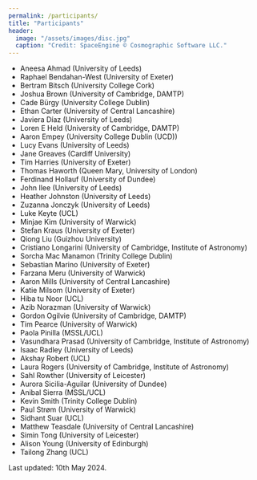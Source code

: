 ```yaml
---
permalink: /participants/
title: "Participants"
header:
  image: "/assets/images/disc.jpg"
  caption: "Credit: SpaceEngine © Cosmographic Software LLC."
---
```


- Aneesa Ahmad (University of Leeds)
- Raphael Bendahan-West (University of Exeter)
- Bertram Bitsch (University College Cork)
- Joshua Brown (University of Cambridge, DAMTP)
- Cade Bürgy (University College Dublin)
- Ethan Carter (University of Central Lancashire)
- Javiera Díaz (University of Leeds)
- Loren E Held (University of Cambridge, DAMTP)
- Aaron Empey (University College Dublin (UCD))
- Lucy Evans (University of Leeds)
- Jane Greaves (Cardiff University)
- Tim Harries (University of Exeter)
- Thomas Haworth (Queen Mary, University of London)
- Ferdinand Hollauf (University of Dundee)
- John Ilee (University of Leeds)
- Heather Johnston (University of Leeds)
- Zuzanna Jonczyk (University of Leeds)
- Luke Keyte (UCL)
- Minjae Kim (University of Warwick)
- Stefan Kraus (University of Exeter)
- Qiong Liu (Guizhou University)
- Cristiano Longarini (University of Cambridge, Institute of Astronomy)
- Sorcha Mac Manamon (Trinity College Dublin)
- Sebastian Marino (University of Exeter)
- Farzana Meru (University of Warwick)
- Aaron Mills (University of Central Lancashire)
- Katie Milsom (University of Exeter)
- Hiba tu Noor (UCL)
- Azib Norazman (University of Warwick)
- Gordon Ogilvie (University of Cambridge, DAMTP)
- Tim Pearce (University of Warwick)
- Paola Pinilla (MSSL/UCL)
- Vasundhara Prasad (University of Cambridge, Institute of Astronomy)
- Isaac Radley (University of Leeds)
- Akshay Robert (UCL)
- Laura Rogers (University of Cambridge, Institute of Astronomy)
- Sahl Rowther (University of Leicester)
- Aurora Sicilia-Aguilar (University of Dundee)
- Anibal Sierra (MSSL/UCL)
- Kevin Smith (Trinity College Dublin)
- Paul Strøm (University of Warwick)
- Sidhant Suar (UCL)
- Matthew Teasdale (University of Central Lancashire)
- Simin Tong (University of Leicester)
- Alison Young (University of Edinburgh)
- Tailong Zhang (UCL)

Last updated: 10th May 2024.
